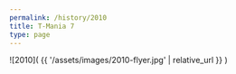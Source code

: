 ```yaml
---
permalink: /history/2010
title: T-Mania 7
type: page
---
```


![2010]( {{ '/assets/images/2010-flyer.jpg' | relative_url }} )

